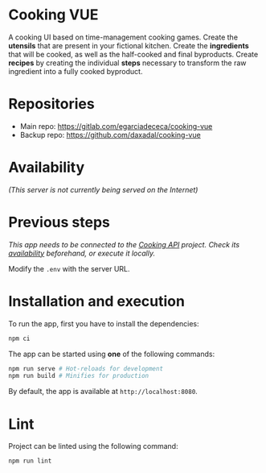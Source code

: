 # Cooking VUE

A cooking UI based on time-management cooking games.
Create the **utensils** that are present in your fictional kitchen.
Create the **ingredients** that will be cooked, as well as the half-cooked and final byproducts.
Create **recipes** by creating the individual **steps** necessary to transform the raw ingredient into a fully cooked byproduct.

# Repositories

- Main repo: https://gitlab.com/egarciadececa/cooking-vue
- Backup repo: https://github.com/daxadal/cooking-vue

# Availability

_(This server is not currently being served on the Internet)_

# Previous steps

_This app needs to be connected to the [Cooking API](https://gitlab.com/egarciadececa/cooking-api) project.
Check its [availability](https://gitlab.com/egarciadececa/cooking-api/#availability) beforehand, or execute it locally._

Modify the `.env` with the server URL.

# Installation and execution

To run the app, first you have to install the dependencies:

```bash
npm ci
```

The app can be started using **one** of the following commands:

```bash
npm run serve # Hot-reloads for development
npm run build # Minifies for production
```

By default, the app is available at `http://localhost:8080`.

# Lint

Project can be linted using the following command:

```bash
npm run lint
```
